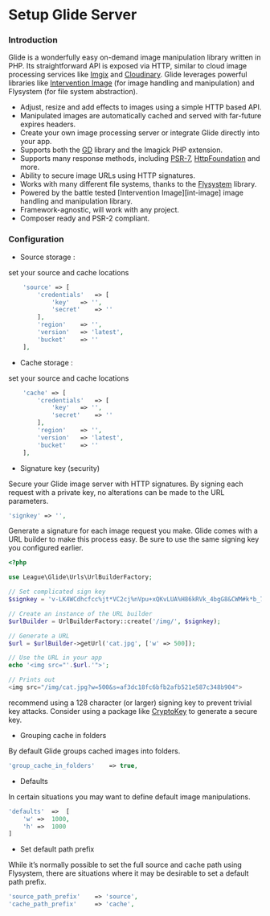 # Setup Glide Server

### Introduction

Glide is a wonderfully easy on-demand image manipulation library written in PHP. Its straightforward API is exposed via HTTP, similar to cloud image processing services like [Imgix](http://www.imgix.com/) and [Cloudinary](http://cloudinary.com/). Glide leverages powerful libraries like [Intervention Image](http://php.net/manual/en/book.imagick.php) (for image handling and manipulation) and Flysystem (for file system abstraction).

 - Adjust, resize and add effects to images using a simple HTTP based API.
 - Manipulated images are automatically cached and served with far-future expires headers.
 - Create your own image processing server or integrate Glide directly into your app.
 - Supports both the [GD](http://php.net/manual/en/book.image.php) library and the Imagick PHP extension.
 - Supports many response methods, including [PSR-7](http://www.php-fig.org/psr/psr-7/), [HttpFoundation](http://symfony.com/doc/current/components/http_foundation/introduction.html) and more.
 - Ability to secure image URLs using HTTP signatures.
 - Works with many different file systems, thanks to the [Flysystem](http://flysystem.thephpleague.com/) library.
 - Powered by the battle tested [Intervention Image][int-image] image handling and manipulation library.
 - Framework-agnostic, will work with any project.
 - Composer ready and PSR-2 compliant.
 
 
### Configuration

- Source storage :

set your source and cache locations
 
```php
    'source' => [
        'credentials'   => [
            'key'   => '',
            'secret'    => ''
        ],
        'region'    => '',
        'version'   => 'latest',
        'bucket'    => ''
    ],
```

- Cache storage :

set your source and cache locations

```php
    'cache' => [
        'credentials'   => [
            'key'   => '',
            'secret'    => ''
        ],
        'region'    => '',
        'version'   => 'latest',
        'bucket'    => ''
    ],
```

- Signature key (security)

 Secure your Glide image server with HTTP signatures. By signing each request with a private key, no alterations can be made to the URL parameters.

```php
'signkey' => '',
```

Generate a signature for each image request you make. Glide comes with a URL builder to make this process easy. Be sure to use the same signing key you configured earlier.

```php
<?php

use League\Glide\Urls\UrlBuilderFactory;

// Set complicated sign key
$signkey = 'v-LK4WCdhcfcc%jt*VC2cj%nVpu+xQKvLUA%H86kRVk_4bgG8&CWM#k*b_7MUJpmTc=4GFmKFp7=K%67je-skxC5vz+r#xT?62tT?Aw%FtQ4Y3gvnwHTwqhxUh89wCa_';

// Create an instance of the URL builder
$urlBuilder = UrlBuilderFactory::create('/img/', $signkey);

// Generate a URL
$url = $urlBuilder->getUrl('cat.jpg', ['w' => 500]);

// Use the URL in your app
echo '<img src="'.$url.'">';

// Prints out
<img src="/img/cat.jpg?w=500&s=af3dc18fc6bfb2afb521e587c348b904">
```

recommend using a 128 character (or larger) signing key to prevent trivial key attacks. Consider using a package like [CryptoKey](https://github.com/AndrewCarterUK/CryptoKey) to generate a secure key.

- Grouping cache in folders

By default Glide groups cached images into folders.

```php
'group_cache_in_folders'    => true,
```

- Defaults

In certain situations you may want to define default image manipulations.

```php
'defaults'  =>  [
    'w' =>  1000,
    'h' =>  1000
]
```

- Set default path prefix

While it’s normally possible to set the full source and cache path using Flysystem, there are situations where it may be desirable to set a default path prefix.

```php
'source_path_prefix'    => 'source',
'cache_path_prefix'     => 'cache',
```